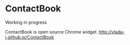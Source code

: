 ContactBook
===========

Working in progress

ContactBook is open source Chrome widget.
http://vlada-j.github.io/ContactBook

